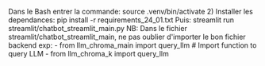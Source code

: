 Dans le Bash entrer la commande: source .venv/bin/activate
2) Installer les dependances: pip install -r requirements_24_01.txt
Puis: streamlit run streamlit/chatbot_streamlit_main.py
NB: Dans le fichier streamlit/chatbot_streamlit_main, ne pas oublier d'importer le bon fichier backend 
    exp: - from llm_chroma_main import query_llm  # Import function to query LLM
         - from llm_chroma_k import query_llm
